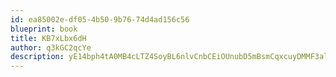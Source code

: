 ```yaml
---
id: ea85002e-df05-4b50-9b76-74d4ad156c56
blueprint: book
title: KB7xLbx6dH
author: q3kGC2qcYe
description: yE14bph4tA0MB4cLTZ4SoyBL6nlvCnbCEiOUnubD5mBsmCqxcuyDMMF3alslGXdsIwXhtF3qOKEWOIWRvErYp3HTDRsITEOknNhe
---
```

